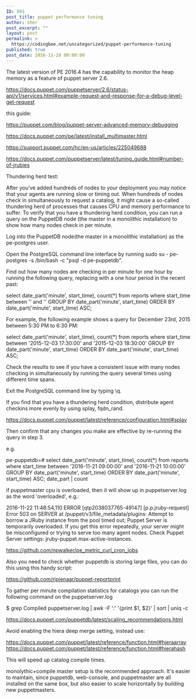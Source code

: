 ```yaml
---
ID: 591
post_title: puppet performance tuning
author: sher
post_excerpt: ""
layout: post
permalink: >
  https://codingbee.net/uncategorized/puppet-performance-tuning
published: true
post_date: 2016-11-28 00:00:00
---
```

The latest version of PE 2016.4 has the capability to monitor the heap memory as a feature of puppet server 2.6.

https://docs.puppet.com/puppetserver/2.6/status-api/v1/services.html#example-request-and-response-for-a-debug-level-get-request

this guide:

https://puppet.com/blog/puppet-server-advanced-memory-debugging



https://docs.puppet.com/pe/latest/install_multimaster.html

https://support.puppet.com/hc/en-us/articles/225049688


https://docs.puppet.com/puppetserver/latest/tuning_guide.html#number-of-jrubies



Thundering herd test:


After you’ve added hundreds of nodes to your deployment you may notice that your agents are running slow or timing out. When hundreds of nodes check in simultaneously to request a catalog, it might cause a so-called thundering herd of processes that causes CPU and memory performance to suffer. To verify that you have a thundering herd condition, you can run a query on the PuppetDB node (the master in a monolithic installation) to show how many nodes check in per minute.

Log into the PuppetDB node(the master in a monolithic installation) as the pe-postgres user.

Open the PostgreSQL command line interface by running sudo su - pe-postgres -s /bin/bash -c "psql -d pe-puppetdb".

Find out how many nodes are checking in per minute for one hour by running the following query, replacing with a one hour period in the recent past:

select date_part('minute', start_time), count(*) from reports where start_time between '<DATE AND TIME>' and '<DATE AND TIME>' GROUP BY date_part('minute', start_time) ORDER BY date_part('minute', start_time) ASC;

For example, the following example shows a query for December 23rd, 2015 between 5:30 PM to 6:30 PM:

select date_part('minute', start_time), count(*) from reports where start_time between '2015-12-03 17:30:00' and '2015-12-03 18:30:00' GROUP BY date_part('minute', start_time) ORDER BY date_part('minute', start_time) ASC;

Check the results to see if you have a consistent issue with many nodes checking in simultaneously by running the query several times using different time spans.

Exit the PostgreSQL command line by typing \q.

If you find that you have a thundering herd condition, distribute agent checkins more evenly by using splay, fqdn_rand. 

https://docs.puppet.com/puppet/latest/reference/configuration.html#splay

Then confirm that any changes you make are effective by re-running the query in step 3.



e.g.

pe-puppetdb=# select date_part('minute', start_time), count(*) from reports where start_time between '2016-11-21 09:00:00' and '2016-11-21 10:00:00' GROUP BY date_part('minute', start_time) ORDER BY date_part('minute', start_time) ASC; 
date_part | count 



if puppetmaster cpu is overloaded, then it will show up in puppetserver.log as the word 'overloaded', e.g.:

2016-11-22 11:48:54,110 ERROR [qtp2038037765-49147] [p.p.jruby-request] Error 503 on SERVER at /puppet/v3/file_metadata/plugins: Attempt to borrow a JRuby instance from the pool timed out; Puppet Server is temporarily overloaded. If you get this error repeatedly, your server might be misconfigured or trying to serve too many agent nodes. Check Puppet Server settings: jruby-puppet.max-active-instances.



https://github.com/npwalker/pe_metric_curl_cron_jobs


Also you need to check whether puppetdb is storing large files, you can do this using this handy script:

https://github.com/ripienaar/puppet-reportprint


To gather per minute compilation statistics for catalogs you can run the following command on the puppetserver.log

$ grep Compiled puppetserver.log  | awk -F ':' '{print $1, $2}' | sort | uniq -c


https://docs.puppet.com/puppetdb/latest/scaling_recommendations.html


Avoid enabling the hiera deep merge setting, instead use:

https://docs.puppet.com/puppet/latest/reference/function.html#hieraarray
https://docs.puppet.com/puppet/latest/reference/function.html#hierahash

This will speed up catalog compile times. 


monolythic+compile master setup is the recommended approach. It's easier to maintain, since puppetdb, web-console, and puppetmaster are all installed on the same box, but also easier to scale horizontally by building new puppetmasters.